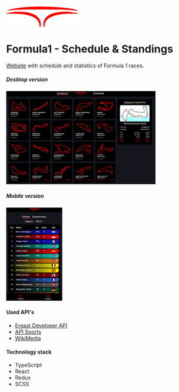 [![LOGO](./public/logo192.png)](https://formula-schedule.vercel.app/schedule)
# Formula1 - Schedule & Standings
[Website](https://formula-schedule.vercel.app/schedule) with schedule and statistics of Formula 1 races.

##### Desktop version
<img src="./src/images/previews/desktop_schedule.png" width="400" height="250">

##### Mobile version
<img src="./src/images/previews/mobile_standing.png" width="150" height="250">

#### Used API's
* [Ergast Developer API](https://ergast.com/mrd/)
* [API Sports](https://api-sports.io/documentation/formula-1/v1)
* [WikiMedia](https://www.mediawiki.org/wiki/API:Main_page/en)

#### Technology stack
* TypeScript
* React
* Redux
* SCSS
